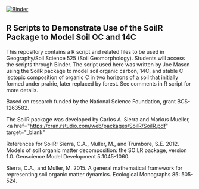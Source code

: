 [![Binder](https://mybinder.org/badge_logo.svg)](https://mybinder.org/v2/gh/Joseph-A-Mason/soilC_g525/main)

## R Scripts to Demonstrate Use of the SoilR Package to Model Soil OC and 14C

This repository contains a R script and related files to be used in Geography/Soil Science 525 (Soil Geomorphology). Students will access the scripts through Binder. The script used here was written by Joe Mason using the SoilR package to model soil organic carbon, 14C, and stable C isotopic composition of organic C in two horizons of a soil that initially formed under prairie, later replaced by forest. See comments in R script for more details. 

Based on research funded by the National Science Foundation, grant BCS-1263582.

The SoilR package was developed by Carlos A. Sierra and Markus Mueller, <a href="https://cran.rstudio.com/web/packages/SoilR/SoilR.pdf" target="_blank" </a>

References for SoilR:
Sierra, C.A., Muller, M., and Trumbore, S.E. 2012. Models of soil organic matter decomposition: the SOILR package, version 1.0. Geoscience Model Development 5:1045-1060.

Sierra, C.A., and Muller, M. 2015. A general mathematical framework for representing soil organic matter dynamics. Ecological Monographs 85: 505-524.

